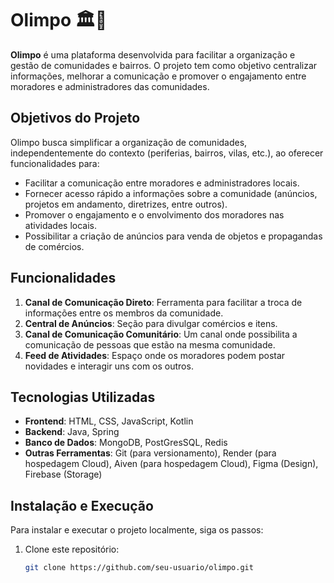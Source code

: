 # Olimpo 🏛️💙

**Olimpo** é uma plataforma desenvolvida para facilitar a organização e gestão de comunidades e bairros. O projeto tem como objetivo centralizar informações, melhorar a comunicação e promover o engajamento entre moradores e administradores das comunidades.

## Objetivos do Projeto

Olimpo busca simplificar a organização de comunidades, independentemente do contexto (periferias, bairros, vilas, etc.), ao oferecer funcionalidades para:

- Facilitar a comunicação entre moradores e administradores locais.
- Fornecer acesso rápido a informações sobre a comunidade (anúncios, projetos em andamento, diretrizes, entre outros).
- Promover o engajamento e o envolvimento dos moradores nas atividades locais.
- Possibilitar a criação de anúncios para venda de objetos e propagandas de comércios. 

## Funcionalidades

1. **Canal de Comunicação Direto**: Ferramenta para facilitar a troca de informações entre os membros da comunidade.
2. **Central de Anúncios**: Seção para divulgar comércios e itens.
3. **Canal de Comunicação Comunitário**: Um canal onde possibilita a comunicação de pessoas que estão na mesma comunidade.
4. **Feed de Atividades**: Espaço onde os moradores podem postar novidades e interagir uns com os outros.

## Tecnologias Utilizadas

- **Frontend**: HTML, CSS, JavaScript, Kotlin 
- **Backend**: Java, Spring
- **Banco de Dados**: MongoDB, PostGresSQL, Redis
- **Outras Ferramentas**: Git (para versionamento), Render (para hospedagem Cloud), Aiven (para hospedagem Cloud), Figma (Design), Firebase (Storage)

## Instalação e Execução

Para instalar e executar o projeto localmente, siga os passos:

1. Clone este repositório:
   ```bash
   git clone https://github.com/seu-usuario/olimpo.git
